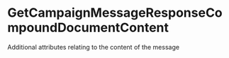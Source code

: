 # GetCampaignMessageResponseCompoundDocumentContent

Additional attributes relating to the content of the message

